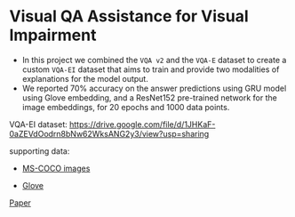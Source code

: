 # Visual QA Assistance for Visual Impairment

- In this project we combined the ```VQA v2``` and the ```VQA-E``` dataset to create a custom ```VQA-EI``` dataset that aims to train 
and provide two modalities of explanations for the model output.
- We reported 70% accuracy on the answer predictions using GRU model using Glove embedding, and a ResNet152 pre-trained network for the 
image embeddings, for 20 epochs and 1000 data points.

VQA-EI dataset: https://drive.google.com/file/d/1JHKaF-0aZEVdOodrn8bNw62WksANG2y3/view?usp=sharing

supporting data:
- [MS-COCO images](http://images.cocodataset.org/zips/train2014.zip)  

- [Glove](http://nlp.stanford.edu/data/glove.6B.zip)

[Paper](Deep_Learning_Project.pdf)
